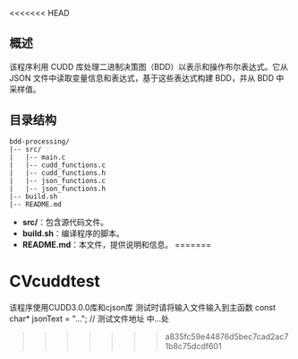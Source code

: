 <<<<<<< HEAD
## 概述

该程序利用 CUDD 库处理二进制决策图（BDD）以表示和操作布尔表达式。它从 JSON 文件中读取变量信息和表达式，基于这些表达式构建 BDD，并从 BDD 中采样值。

## 目录结构

```
bdd-processing/
|-- src/
|   |-- main.c
|   |-- cudd_functions.c
|   |-- cudd_functions.h
|   |-- json_functions.c
|   |-- json_functions.h
|-- build.sh
|-- README.md
```

- **src/**：包含源代码文件。
- **build.sh**：编译程序的脚本。
- **README.md**：本文件，提供说明和信息。
=======
# CVcuddtest
该程序使用CUDD3.0.0库和cjson库
测试时请将输入文件输入到主函数 const char* jsonText = "..."; // 测试文件地址 中...处
>>>>>>> a835fc59e44876d5bec7cad2ac71b8c75dcdf601
